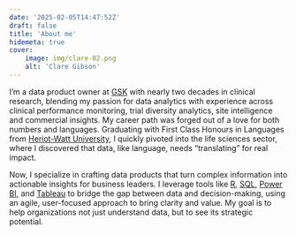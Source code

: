 ```yaml
---
date: '2025-02-05T14:47:52Z'
draft: false
title: 'About me'
hidemeta: true
cover:
    image: img/clare-02.png
    alt: 'Clare Gibson'
---
```


I’m a data product owner at [GSK](https://www.gsk.com) with nearly two decades in clinical research, blending my passion for data analytics with experience across clinical performance monitoring, trial diversity analytics, site intelligence and commercial insights. My career path was forged out of a love for both numbers and languages. Graduating with First Class Honours in Languages from [Heriot-Watt University](https://www.hw.ac.uk), I quickly pivoted into the life sciences sector, where I discovered that data, like language, needs “translating” for real impact.

Now, I specialize in crafting data products that turn complex information into actionable insights for business leaders. I leverage tools like [R](https://www.r-project.org/), [SQL](https://www.w3schools.com/sql/), [Power BI](https://www.microsoft.com/en-us/power-platform/products/power-bi), and [Tableau](https://www.tableau.com/) to bridge the gap between data and decision-making, using an agile, user-focused approach to bring clarity and value. My goal is to help organizations not just understand data, but to see its strategic potential.